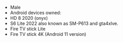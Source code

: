 - Male
- Android devices owned:
- HD 8 2020 (onyx)
- S6 Lite 2022 also known as SM-P613 and gta4xlve.
- Fire TV stick Lite
- Fire TV stick 4K (Android 11 version)

<!---
account183892/account183892 is a ✨ special ✨ repository because its `README.md` (this file) appears on your GitHub profile.
You can click the Preview link to take a look at your changes.
--->
